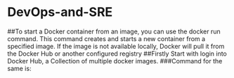 # DevOps-and-SRE
##To start a Docker container from an image, you can use the docker run command. This command creates and starts a new container from a specified image. If the image is not available locally, Docker will pull it from the Docker Hub or another configured registry
##Firstly Start with login into Docker Hub, a Collection of multiple docker images.
###Command for the same is:
